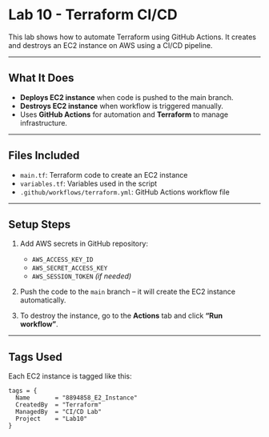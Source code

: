 # Lab 10 - Terraform CI/CD

This lab shows how to automate Terraform using GitHub Actions. It creates and destroys an EC2 instance on AWS using a CI/CD pipeline.

---

## What It Does

- **Deploys EC2 instance** when code is pushed to the main branch.
- **Destroys EC2 instance** when workflow is triggered manually.
- Uses **GitHub Actions** for automation and **Terraform** to manage infrastructure.

---

## Files Included

- `main.tf`: Terraform code to create an EC2 instance
- `variables.tf`: Variables used in the script
- `.github/workflows/terraform.yml`: GitHub Actions workflow file

---

## Setup Steps

1. Add AWS secrets in GitHub repository:
   - `AWS_ACCESS_KEY_ID`
   - `AWS_SECRET_ACCESS_KEY`
   - `AWS_SESSION_TOKEN` *(if needed)*

2. Push the code to the `main` branch – it will create the EC2 instance automatically.

3. To destroy the instance, go to the **Actions** tab and click **“Run workflow”**.

---

## Tags Used

Each EC2 instance is tagged like this:

```hcl
tags = {
  Name       = "8894858_E2_Instance"
  CreatedBy  = "Terraform"
  ManagedBy  = "CI/CD Lab"
  Project    = "Lab10"
}
